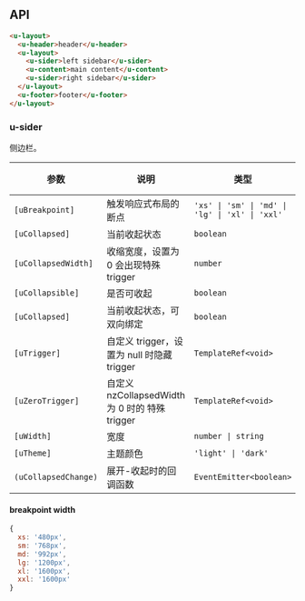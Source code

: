 ## API

```html
<u-layout>
  <u-header>header</u-header>
  <u-layout>
    <u-sider>left sidebar</u-sider>
    <u-content>main content</u-content>
    <u-sider>right sidebar</u-sider>
  </u-layout>
  <u-footer>footer</u-footer>
</u-layout>
```

### u-sider

侧边栏。

| 参数                 | 说明                                           | 类型                                            | 默认值  |
| -------------------- | ---------------------------------------------- | ----------------------------------------------- | ------- |
| `[uBreakpoint]`      | 触发响应式布局的断点                           | `'xs' \| 'sm' \| 'md' \| 'lg' \| 'xl' \| 'xxl'` | -       |
| `[uCollapsed]`       | 当前收起状态                                   | `boolean`                                       | -       |
| `[uCollapsedWidth]`  | 收缩宽度，设置为 0 会出现特殊 trigger          | `number`                                        | `64`    |
| `[uCollapsible]`     | 是否可收起                                     | `boolean`                                       | `false` |
| `[uCollapsed]`       | 当前收起状态，可双向绑定                       | `boolean`                                       | `false` |
| `[uTrigger]`         | 自定义 trigger，设置为 null 时隐藏 trigger     | `TemplateRef<void>`                             | -       |
| `[uZeroTrigger]`     | 自定义 nzCollapsedWidth 为 0 时的 特殊 trigger | `TemplateRef<void>`                             | -       |
| `[uWidth]`           | 宽度                                           | `number \| string`                              | `200`   |
| `[uTheme]`           | 主题颜色                                       | `'light' \| 'dark'`                             | `dark`  |
| `(uCollapsedChange)` | 展开-收起时的回调函数                          | `EventEmitter<boolean>`                         | -       |

#### breakpoint width

```js
{
  xs: '480px',
  sm: '768px',
  md: '992px',
  lg: '1200px',
  xl: '1600px',
  xxl: '1600px'
}
```
